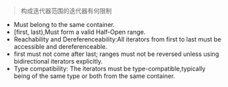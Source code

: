 > 构成迭代器范围的迭代器有何限制

- Must belong to the same container.
- [first, last),Must form a valid Half-Open range.
- Reachability and Dereferenceability:All iterators from first to last must be accessible and dereferenceable.
- first must not come after last; ranges must not be reversed unless using bidirectional iterators explicitly.
- Type compatibility: The iterators must be type-compatible,typically being of the same type or both from the same container.
